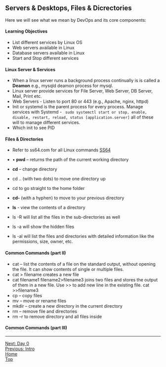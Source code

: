 ## Servers & Desktops, Files & Dicrectories 

Here we will see what we mean by DevOps and its core components:  
#### Learning Objectives
- List different services by Linux OS
- Web servers available in Linux
- Database servers available in Linux
- Start and Stop different services

#### Linux Server & Services 
- When a linux server runs a background process continually is is called a **Deamon** e.g., mysqld deamon process for mysql. 
- Linux server provide services for File Server, Web Server, DB Server, Mail, Print etc.
- Web Servers - Listen to port 80 or 443 (e.g., Apache, nginx, httpd) 
- Init or systemd is the parent process for every process. Manage services with Systemd - ``` sudo systemctl start or stop, enable, disable, restart, reload, status [application.server]``` all of these will to manage different services. 
- Which init to see PID

#### Files & Directories 
- Refer to ss64.com for all Linux commands [SS64](https://ss64.com/bash/)
  
- • **pwd** – returns the path of the current working directory
- **cd** – change directory
- cd .. (with two dots) to move one directory up
- cd to go straight to the home folder
- **cd-** (with a hyphen) to move to your previous directory
- **ls** - view the contents of a directory
- ls -R will list all the files in the sub-directories as well
- ls -a will show the hidden files
- ls -al will list the files and directories with detailed
information like the permissions, size, owner, etc.

#### Common Commands (part II)
- cat – list the contents of a file on the
standard output, without opening the file. It can show contents of single or multiple files. 
- cat > filename creates a new file
- cat filename1 filename2>filename3 joins two
files and stores the output of them in a new file. Use >> to add new line in the existing file. cat >>filename3
- cp – copy files
- mv – move or rename files
- mkdir – create a new directory in the
current directory
- rm – remove file and directories
- rm –r to remove directory and all files inside

#### Common Commands (part III)


---

[Next: Day 0](00-day00.md)  
[Previous: Intro](02-LinuxIntro.md)  
[Home](../index.md)  
[Top](03-LinuxServers.md)



